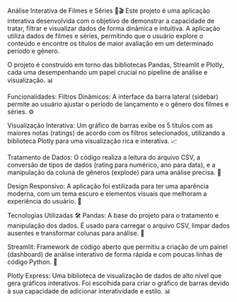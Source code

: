 Análise Interativa de Filmes e Séries 🍿🎬
Este projeto é uma aplicação interativa desenvolvida com o objetivo de demonstrar a capacidade de tratar, filtrar e visualizar dados de forma dinâmica e intuitiva. A aplicação utiliza dados de filmes e séries, permitindo que o usuário explore o conteúdo e encontre os títulos de maior avaliação em um determinado período e gênero.

O projeto é construído em torno das bibliotecas Pandas, Streamlit e Plotly, cada uma desempenhando um papel crucial no pipeline de análise e visualização. 📊

Funcionalidades:
Filtros Dinâmicos: A interface da barra lateral (sidebar) permite ao usuário ajustar o período de lançamento e o gênero dos filmes e séries. ⚙️

Visualização Interativa: Um gráfico de barras exibe os 5 títulos com as maiores notas (ratings) de acordo com os filtros selecionados, utilizando a biblioteca Plotly para uma visualização rica e interativa. 📈

Tratamento de Dados: O código realiza a leitura do arquivo CSV, a conversão de tipos de dados (rating para numérico, ano para data), e a manipulação da coluna de gêneros (explode) para uma análise precisa. 🧹

Design Responsivo: A aplicação foi estilizada para ter uma aparência moderna, com um tema escuro e elementos visuais que melhoram a experiência do usuário. 🎨

Tecnologias Utilizadas 🛠️
Pandas: A base do projeto para o tratamento e manipulação dos dados. É usado para carregar o arquivo CSV, limpar dados ausentes e transformar colunas para análise. 🐼

Streamlit: Framework de código aberto que permitiu a criação de um painel (dashboard) de análise interativo de forma rápida e com poucas linhas de código Python. 🚀

Plotly Express: Uma biblioteca de visualização de dados de alto nível que gera gráficos interativos. Foi escolhida para criar o gráfico de barras devido à sua capacidade de adicionar interatividade e estilo. 📊
